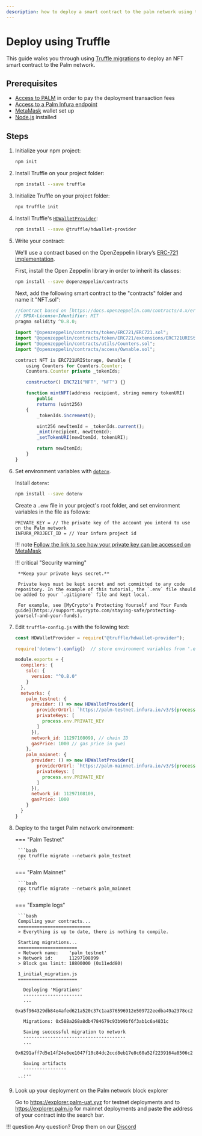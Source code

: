 ```yaml
---
description: how to deploy a smart contract to the palm network using truffle.
---
```


# Deploy using Truffle

This guide walks you through using [Truffle migrations](https://www.trufflesuite.com/docs/truffle/getting-started/running-migrations)
to deploy an NFT smart contract to the Palm network.

## Prerequisites

- [Access to PALM](../Get-Started/Tokens.md) in order to pay the deployment transaction fees
- [Access to a Palm Infura endpoint](../Get-Started/Connect/Overview.md)
- [MetaMask](https://metamask.io/) wallet set up
- [Node.js](https://nodejs.org/en/download/) installed

## Steps

1. Initialize your npm project:

    ```bash
    npm init
    ```

2. Install Truffle on your project folder:

    ```bash
    npm install --save truffle
    ```

3. Initialize Truffle on your project folder:

    ```bash
    npx truffle init
    ```

4. Install Truffle's [`HDWalletProvider`](https://github.com/trufflesuite/truffle/tree/develop/packages/hdwallet-provider):

    ```bash
    npm install --save @truffle/hdwallet-provider
    ```

5. Write your contract:

    We'll use a contract based on the OpenZeppelin library’s [ERC-721 implementation](https://docs.openzeppelin.com/contracts/4.x/erc721).

    First, install the Open Zeppelin library in order to inherit its classes:

    ```bash
    npm install --save @openzeppelin/contracts
    ```

    Next, add the following smart contract to the "contracts" folder and name it "NFT.sol":

    ```js
    //Contract based on [https://docs.openzeppelin.com/contracts/4.x/erc721](https://docs.openzeppelin.com/contracts/4.x/erc721)
    // SPDX-License-Identifier: MIT
    pragma solidity ^0.8.0;

    import "@openzeppelin/contracts/token/ERC721/ERC721.sol";
    import "@openzeppelin/contracts/token/ERC721/extensions/ERC721URIStorage.sol";
    import "@openzeppelin/contracts/utils/Counters.sol";
    import "@openzeppelin/contracts/access/Ownable.sol";

    contract NFT is ERC721URIStorage, Ownable {
        using Counters for Counters.Counter;
        Counters.Counter private _tokenIds;

        constructor() ERC721("NFT", "NFT") {}

        function mintNFT(address recipient, string memory tokenURI)
            public
            returns (uint256)
        {
            _tokenIds.increment();

            uint256 newItemId = _tokenIds.current();
            _mint(recipient, newItemId);
            _setTokenURI(newItemId, tokenURI);

            return newItemId;
        }
    }
    ```

6. Set environment variables with [`dotenv`](https://www.npmjs.com/package/dotenv).

    Install `dotenv`:

    ```bash
    npm install --save dotenv
    ```

    Create a `.env` file in your project's root folder, and set environment variables in the file as follows:

    ```text
    PRIVATE_KEY = // The private key of the account you intend to use on the Palm network
    INFURA_PROJECT_ID = // Your infura project id
    ```

    !!! note
        [Follow the link to see how your private key can be accessed on MetaMask](https://metamask.zendesk.com/hc/en-us/articles/360015289632-How-to-Export-an-Account-Private-Key)

    !!! critical "Security warning"

        **Keep your private keys secret.**

        Private keys must be kept secret and not committed to any code repository. In the example of this tutorial, the `.env` file should be added to your `.gitignore` file and kept local.

        For example, see [MyCrypto's Protecting Yourself and Your Funds guide](https://support.mycrypto.com/staying-safe/protecting-yourself-and-your-funds).

7. Edit `truffle-config.js` with the following text:

    ```js
    const HDWalletProvider = require("@truffle/hdwallet-provider");

    require('dotenv').config()  // store environment variables from '.env' to process.env

    module.exports = {
      compilers: {
        solc: {
          version: "^0.8.0"
        }
      },
      networks: {
        palm_testnet: {
          provider: () => new HDWalletProvider({
            providerOrUrl: `https://palm-testnet.infura.io/v3/${process.env.INFURA_PROJECT_ID}`,
            privateKeys: [
              process.env.PRIVATE_KEY
            ]
          }),
          network_id: 11297108099, // chain ID
          gasPrice: 1000 // gas price in gwei
        },
        palm_mainnet: {
          provider: () => new HDWalletProvider({
            providerOrUrl: `https://palm-mainnet.infura.io/v3/${process.env.INFURA_PROJECT_ID}`,
            privateKeys: [
              process.env.PRIVATE_KEY
            ]
          }),
          network_id: 11297108109,
          gasPrice: 1000
        }
      }
    }
    ```

8. Deploy to the target Palm network environment:

    === "Palm Testnet"

        ```bash
        npx truffle migrate --network palm_testnet
        ```

    === "Palm Mainnet"

        ```bash
        npx truffle migrate --network palm_mainnet
        ```

    === "Example logs"

        ```bash
        Compiling your contracts...
        ===========================
        > Everything is up to date, there is nothing to compile.

        Starting migrations...
        ======================
        > Network name:    'palm_testnet'
        > Network id:      11297108099
        > Block gas limit: 18800000 (0x11edd80)

        1_initial_migration.js
        ======================

          Deploying 'Migrations'
          ----------------------
          ...
          0xa5f964329db84e4afed621a520c37c1aa376596912e509722eedba49a2378cc2

          Migrations: 0x588a268a8db4784679c93b99bf6f3ab1c6a4831c

          Saving successful migration to network
          --------------------------------------
          ...
          0x6291aff7d5e14f24e8ee1047f10c84dc2ccd8eb17e8c60a52f2239164a8506c2

          Saving artifacts
          ----------------
          ...
        ```

9. Look up your deployment on the Palm network block explorer

    Go to https://explorer.palm-uat.xyz for testnet deployments and to https://explorer.palm.io for mainnet deployments and paste the address of your contract into the search bar.

!!! question
    Any question? Drop them on our [Discord](https://discord.gg/grcpwNRxVj)
